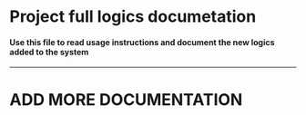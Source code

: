 # Project full logics documetation

#### Use this file to read usage instructions and document the new logics added to the system

---

# ADD MORE DOCUMENTATION
